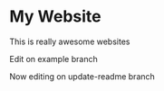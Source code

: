 # My Website

This is really awesome websites

Edit on example branch

Now editing on update-readme branch
